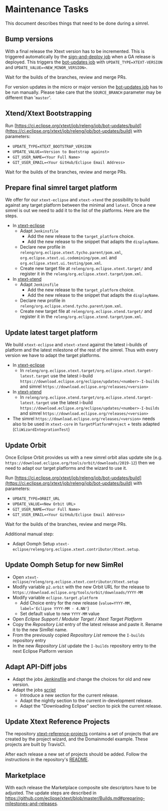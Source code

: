 # Maintenance Tasks

This document describes things that need to be done during a simrel.

## Bump versions

With a final release the Xtext version has to be incremented. This is triggered automatically by the [sign-and-deploy job](https://ci.eclipse.org/xtext/job/releng/job/sign-and-deploy/) when a GA release is deployed. This triggers the [bot-updates job](https://ci.eclipse.org/xtext/job/releng/job/bot-updates/) with `UPDATE_TYPE=XTEXT-VERSION` and `UPDATE_VALUE=<NEW_MINOR_VERSION>`.

Wait for the builds of the branches, review and merge PRs.

For version updates in the micro or major version the [bot-updates job](https://ci.eclipse.org/xtext/job/releng/job/bot-updates/) has to be run manually. Please take care that the `SOURCE_BRANCH` parameter may be different than '`master`'.

## Xtend/Xtext Bootstrapping

Run [https://ci.eclipse.org/xtext/job/releng/job/bot-updates/build](https://ci.eclipse.org/xtext/job/releng/job/bot-updates/build) with parameters:

* `UPDATE_TYPE=XTEXT_BOOTSTRAP_VERSION`
* `UPDATE_VALUE=<Version to Bootstrap against>`
* `GIT_USER_NAME=<Your Full Name>`
* `GIT_USER_EMAIL=<Your GitHub/Eclipse Email Address>`

Wait for the builds of the branches, review and merge PRs.

## Prepare final simrel target platform

We offer for our `xtext-eclipse` and `xtext-xtend` the possibility to build against any target platform between the minimal and `latest`. Once a new simrel is out we need to add it to the list of the platforms. Here are the steps.

* In [xtext-eclipse](https://github.com/eclipse/xtext-eclipse)
  * Adapt `Jenkinsfile`
    * Add the new release to the `target_platform` choice.
    * Add the new release to the snippet that adapts the `displayName`.
  * Declare new profile in `releng/org.eclipse.xtext.tycho.parent/pom.xml`, `org.eclipse.xtext.ui.codemining/pom.xml` and `org.eclipse.xtext.ui.testing/pom.xml`.
  * Create new target file at `releng/org.eclipse.xtext.target/` and register it in the `releng/org.eclipse.xtext.target/pom.xml`.
* In [xtext-xtend](https://github.com/eclipse/xtext-xtend)
  * Adapt `Jenkinsfile`
    * Add the new release to the `target_platform` choice.
    * Add the new release to the snippet that adapts the `displayName`.
  * Declare new profile in `releng/org.eclipse.xtend.tycho.parent/pom.xml`.
  * Create new target file at `releng/org.eclipse.xtend.target/` and register it in the `releng/org.eclipse.xtend.target/pom.xml`.

## Update latest target platform

We build `xtext-eclipse` and `xtext-xtend` against the latest i-builds of platform and the latest milestone of the rest of the simrel. Thus with every version we have to adapt the target platforms.

* In [xtext-eclipse](https://github.com/eclipse/xtext-eclipse)
  * In `releng/org.eclipse.xtext.target/org.eclipse.xtext.target-latest.target` use the latest i-build `https://download.eclipse.org/eclipse/updates/<number>-I-builds` and simrel `https://download.eclipse.org/releases/<version>`
* In [xtext-xtend](https://github.com/eclipse/xtext-xtend)
  * In  `releng/org.eclipse.xtend.target/org.eclipse.xtend.target-latest.target` use the latest i-build `https://download.eclipse.org/eclipse/updates/<number>-I-builds` and simrel `https://download.eclipse.org/releases/<version>`
* The simrel `https://download.eclipse.org/releases/<version>` needs also to be used in `xtext-core` in `TargetPlatformProject` +  tests adapted (`CliWizardIntegrationTest`)

## Update Orbit

Once Eclipse Orbit provides us with a new simrel orbit alias update site (e.g. `https://download.eclipse.org/tools/orbit/downloads/2019-12`) then we need to adapt our target platforms and the wizard to use it.

Run [https://ci.eclipse.org/xtext/job/releng/job/bot-updates/build](https://ci.eclipse.org/xtext/job/releng/job/bot-updates/build) with parameters:

* `UPDATE_TYPE=ORBIT_URL`
* `UPDATE_VALUE=<New Orbit URL>`
* `GIT_USER_NAME=<Your Full Name>`
* `GIT_USER_EMAIL=<Your GitHub/Eclipse Email Address>`

Wait for the builds of the branches, review and merge PRs.

Additional manual step:
* Adapt Oomph Setup `xtext-eclipse/releng/org.eclipse.xtext.contributor/Xtext.setup`.

## Update Oomph Setup for new SimRel

* Open `xtext-eclipse/releng/org.eclipse.xtext.contributor/Xtext.setup`
* Modify variable `p2.orbit` with the new Orbit URL for the release to `https://download.eclipse.org/tools/orbit/downloads/YYYY-MM`
* Modify variable `eclipse.target.platform`
  * Add Choice entry for the new release (`value=YYYY-MM, label='Eclipse YYYY-MM - 4.NN'`)
  * Set default value to new `YYYY-MM` value
* Open _Eclipse Support / Modular Target / Xtext Target Platform_
* Copy the _Repository List_ entry of the latest release and paste it. Rename it to the new SimRel name.
* From the previously copied _Repository List_ remove the `I-builds` repository entry
* In the new _Repository List_ update the `I-builds` repository entry to the next Eclipse Platform version

## Adapt API-Diff jobs

* Adapt the jobs [Jenkinsfile](https://github.com/xtext/xtext-apidiff/blob/master/Jenkinsfile) and change the choices for old and new version.
* Adapt the jobs [script](https://github.com/xtext/xtext-apidiff/blob/master/create-api-diff.sh)
  * Introduce a new section for the current release.
  * Adapt the nightly section to the current in-development release.
  * Adapt the "Downloading Eclipse" section to pick the current release.

## Update Xtext Reference Projects

The repository [xtext-reference-projects](https://github.com/itemis/xtext-reference-projects) contains a set of projects that are created by the project wizard, and the Domainmodel example. These projects are built by TravisCI.

After each release a new set of projects should be added. Follow the instructions in the repository's [README](https://github.com/itemis/xtext-reference-projects/blob/master/README.md).

## Marketplace

With each release the Marketplace composite site descriptors have to be adjusted. The update steps are described in https://github.com/eclipse/xtext/blob/master/Builds.md#preparing-milestones-and-releases.
